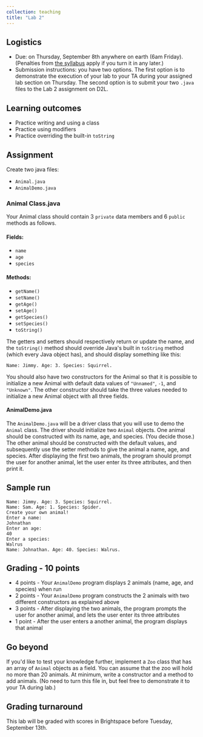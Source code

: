 ```yaml
---
collection: teaching
title: "Lab 2"
---
```


## Logistics
* Due: on Thursday, September 8th  anywhere on earth (6am Friday). (Penalties from [the
	syllabus](https://lgw2.github.io/teaching/csci132-fall-2022/syllabus/)
	apply if you turn it in any later.)
* Submission instructions: you have two options. The first option is to
	demonstrate the execution of your lab to your TA during your assigned lab
	section on Thursday.
	The second option is to submit your two `.java` files to the Lab 2
	assignment on D2L.


## Learning outcomes
* Practice writing and using a class
* Practice using modifiers
* Practice overriding the built-in `toString`

## Assignment

Create two java files:

* `Animal.java`
* `AnimalDemo.java`

### Animal Class.java
Your Animal class should contain 3 `private` data members and 6 `public` methods as follows.

#### Fields:

* `name`
* `age`
* `species`

#### Methods:

* `getName()`
* `setName()`
* `getAge()`
* `setAge()`
* `getSpecies()`
* `setSpecies()`
* `toString()`

The getters and setters should respectively return or update the name, and the `toString()` method should override Java's built in `toString` method (which every Java object has), and should display something like this:

`Name: Jimmy. Age: 3. Species: Squirrel.`

You should also have two constructors for the Animal so that it is possible to initialize a new Animal with default data values of `"Unnamed"`, `-1`, and `"Unknown"`. The other constructor should take the three values needed to initialize a new Animal object with all three fields.

#### AnimalDemo.java
The `AnimalDemo.java` will be a driver class that you will use to demo the `Animal` class. The driver should initialize two `Animal` objects. One animal should be constructed with its name, age, and species. (You decide those.) The other animal should be constructed with the default values, and subsequently use the setter methods to give the animal a name, age, and species. After displaying the first two animals, the program should prompt the user for another animal, let the user enter its three attributes, and then print it.

## Sample run
```
Name: Jimmy. Age: 3. Species: Squirrel.
Name: Sam. Age: 1. Species: Spider.
Create your own animal!
Enter a name:
Johnathan
Enter an age:
40
Enter a species:
Walrus
Name: Johnathan. Age: 40. Species: Walrus.
```

## Grading - 10 points
* 4 points - Your `AnimalDemo` program displays 2 animals (name, age, and species) when run
* 2 points - Your `AnimalDemo` program constructs the 2 animals with two different constructors as explained above
* 3 points - After displaying the two animals, the program prompts the user for another animal, and lets the user enter its three attributes
* 1 point - After the user enters a another animal, the program displays that animal

## Go beyond
If you'd like to test your knowledge further, implement a `Zoo` class that has
an array of `Animal` objects as a field. You can assume that the zoo will hold
no more than 20 animals. At minimum, write a constructor and a method to add
animals.
(No need to turn this file in, but
feel free to demonstrate it to your TA during lab.)

## Grading turnaround
This lab will be graded with scores in Brightspace before Tuesday, September
13th.
